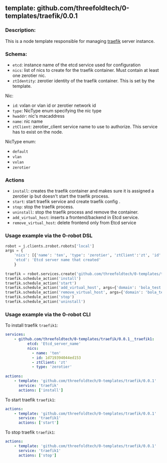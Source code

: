## template: github.com/threefoldtech/0-templates/traefik/0.0.1

### Description:
This is a node template responsible for managing [traefik](https://docs.traefik.io/) server instance.

### Schema:
- `etcd`: instance name of the etcd service used for configuration
- `nics`: list of nics to create for the traefik container. Must contain at least one zerotier nic.
- `ztIdentity`: zerotier identity of the traefik container. This is set by the template.

Nic:
- `id`: vxlan or vlan id or zerotier network id
- `type`: NicType enum specifying the nic type
- `hwaddr`: nic's macaddress
- `name`: nic name
- `ztClient`: zerotier_client service name to use to authorize. This service has to exist on the node.

NicType enum: 
- `default` 
- `vlan`
- `vxlan`
- `zerotier`

### Actions

- `install`: creates the traefik container and makes sure it is assigned a zerotier ip but doesn't start the traefik process.
- `start`: start traefik service and create traefik config .
- `stop`: stop the traefik process.
- `uninstall`: stop the traefik process and remove the container.
- `add_virtual_host`: inserts a frontend/backend in Etcd service.
- `remove_virtual_host`: delete frontend only from Etcd service


### Usage example via the 0-robot DSL

```python
robot = j.clients.zrobot.robots['local']
args = {
    'nics': [{'name': 'ten', 'type': 'zerotier', 'ztClient':'zt', 'id': '1d719394044ed153'}],
    'etcd': 'Etcd server name that created'
    }  
    
traefik = robot.services.create('github.com/threefoldtech/0-templates/traefik/0.0.1', 'traefik1', data=args)
traefik.schedule_action('install')
traefik.schedule_action('start')
traefik.schedule_action('add_virtual_host', args={'domain': 'bola_test.com', 'ip':'10.147.17.198'})
traefik.schedule_action('remove_virtual_host', args={'domain': 'bola_test.com'})
traefik.schedule_action('stop')
traefik.schedule_action('uninstall')
```


### Usage example via the 0-robot CLI

To install traefik `traefik1`:

```yaml
services:
    - github.com/threefoldtech/0-templates/traefik/0.0.1__traefik1:
          etcd: 'Etcd_server_name'
          nics:
            - name: 'ten'
            - id: 1d719394044ed153
            - ztClient: 'zt'
            - type: 'zerotier'
          
actions:
    - template: 'github.com/threefoldtech/0-templates/traefik/0.0.1'
      service: 'traefik'
      actions: ['install']

```


To start  traefik `traefik1`:

```yaml
actions:
    - template: 'github.com/threefoldtech/0-templates/traefik/0.0.1'
      service: 'traefik1'
      actions: ['start']

```


To stop  traefik `traefik1`:

```yaml
actions:
    - template: 'github.com/threefoldtech/0-templates/traefik/0.0.1'
      service: 'traefik1'
      actions: ['stop']

```

